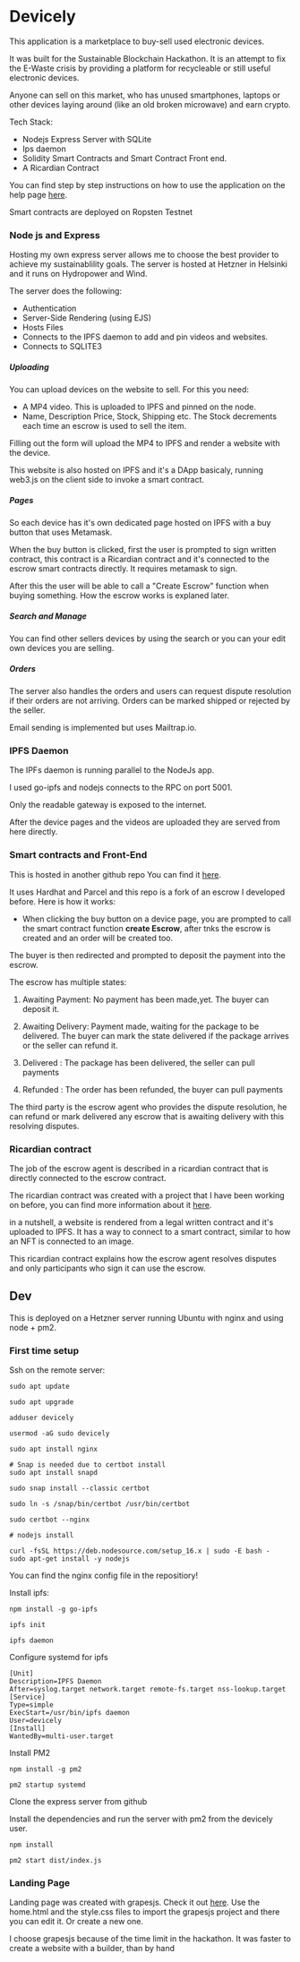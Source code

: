 # Devicely

This application is a marketplace to buy-sell used electronic devices.

It was built for the Sustainable Blockchain Hackathon. It is an attempt to fix the E-Waste crisis by providing a platform for recycleable or still useful electronic devices.

Anyone can sell on this market, who has unused smartphones, laptops or other devices laying around (like an old broken microwave) and earn crypto.

Tech Stack:

- Nodejs Express Server with SQLite
- Ips daemon
- Solidity Smart Contracts and Smart Contract Front end.
- A Ricardian Contract

You can find step by step instructions on how to use the application on the help page [here](https://devicely.xyz/help.html).

Smart contracts are deployed on Ropsten Testnet

### Node js and Express

Hosting my own express server allows me to choose the best provider to achieve my sustainablility goals. The server is hosted at Hetzner in Helsinki and it runs on Hydropower and Wind.

The server does the following:

- Authentication
- Server-Side Rendering (using EJS)
- Hosts Files
- Connects to the IPFS daemon to add and pin videos and websites.
- Connects to SQLITE3

##### Uploading

You can upload devices on the website to sell. For this you need:

- A MP4 video. This is uploaded to IPFS and pinned on the node.
- Name, Description Price, Stock, Shipping etc. The Stock decrements each time an escrow is used to sell the item.

Filling out the form will upload the MP4 to IPFS and render a website with the device.

This website is also hosted on IPFS and it's a DApp basicaly, running web3.js on the client side to invoke a smart contract.

##### Pages

So each device has it's own dedicated page hosted on IPFS with a buy button that uses Metamask.

When the buy button is clicked, first the user is prompted to sign written contract, this contract is a Ricardian contract and it's connected to the escrow smart contracts directly. It requires metamask to sign.

After this the user will be able to call a "Create Escrow" function when buying something. How the escrow works is explaned later.

##### Search and Manage

You can find other sellers devices by using the search or you can your edit own devices you are selling.

##### Orders

The server also handles the orders and users can request dispute resolution if their orders are not arriving. Orders can be marked shipped or rejected by the seller.

Email sending is implemented but uses Mailtrap.io.

### IPFS Daemon

The IPFs daemon is running parallel to the NodeJs app.

I used go-ipfs and nodejs connects to the RPC on port 5001.

Only the readable gateway is exposed to the internet.

After the device pages and the videos are uploaded they are served from here directly.

### Smart contracts and Front-End

This is hosted in another github repo
You can find it [here](https://github.com/StrawberryChocolateFudge/Devicely_Escrow).

It uses Hardhat and Parcel and this repo is a fork of an escrow I developed before.
Here is how it works:

- When clicking the buy button on a device page, you are prompted to call the smart contract function **create Escrow**, after tnks the escrow is created and an order will be created too.

The buyer is then redirected and prompted to deposit the payment into the escrow.

The escrow has multiple states:

1. Awaiting Payment: No payment has been made,yet. The buyer can deposit it.

2. Awaiting Delivery: Payment made, waiting for the package to be delivered. The buyer can mark the state delivered if the package arrives or the seller can refund it.
3. Delivered : The package has been delivered, the seller can pull payments
4. Refunded : The order has been refunded, the buyer can pull payments

The third party is the escrow agent who provides the dispute resolution, he can refund or mark delivered any escrow that is awaiting delivery with this resolving disputes.

### Ricardian contract

The job of the escrow agent is described in a ricardian contract that is directly connected to the escrow contract.

The ricardian contract was created with a project that I have been working on before, you can find more information about it [here](https://ricardianfabric.com).

in a nutshell, a website is rendered from a legal written contract and it's uploaded to IPFS. It has a way to connect to a smart contract, similar to how an NFT is connected to an image.

This ricardian contract explains how the escrow agent resolves disputes and only participants who sign it can use the escrow.

## Dev

This is deployed on a Hetzner server running Ubuntu with nginx and using node + pm2.

### First time setup

Ssh on the remote server:

    sudo apt update

    sudo apt upgrade

    adduser devicely

    usermod -aG sudo devicely

    sudo apt install nginx

    # Snap is needed due to certbot install
    sudo apt install snapd

    sudo snap install --classic certbot

    sudo ln -s /snap/bin/certbot /usr/bin/certbot

    sudo certbot --nginx

    # nodejs install

    curl -fsSL https://deb.nodesource.com/setup_16.x | sudo -E bash -
    sudo apt-get install -y nodejs

You can find the nginx config file in the repositiory!

Install ipfs:

    npm install -g go-ipfs

    ipfs init

    ipfs daemon

Configure systemd for ipfs

    [Unit]
    Description=IPFS Daemon
    After=syslog.target network.target remote-fs.target nss-lookup.target
    [Service]
    Type=simple
    ExecStart=/usr/bin/ipfs daemon
    User=devicely
    [Install]
    WantedBy=multi-user.target

Install PM2

    npm install -g pm2

    pm2 startup systemd

Clone the express server from github

Install the dependencies and run the server with pm2 from the devicely user.

    npm install

    pm2 start dist/index.js

### Landing Page

Landing page was created with grapesjs. Check it out [here](https://grapesjs.com/demo.html). Use the home.html and the style.css files to import the grapesjs project and there you can edit it. Or create a new one.

I choose grapesjs because of the time limit in the hackathon. It was faster to create a website with a builder, than by hand
